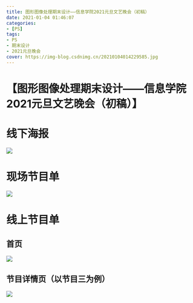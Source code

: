 ```yaml
---
title: 图形图像处理期末设计——信息学院2021元旦文艺晚会（初稿）
date: 2021-01-04 01:46:07
categories:
- [PS]
tags:
- PS
- 期末设计
- 2021元旦晚会
cover: https://img-blog.csdnimg.cn/20210104014229585.jpg
---
```


# 【图形图像处理期末设计——信息学院2021元旦文艺晚会（初稿）】

# 线下海报

![](https://img-blog.csdnimg.cn/20210104014229585.jpg)

# 现场节目单

![](https://img-blog.csdnimg.cn/20210104013935748.png)

# 线上节目单

## 首页

![](https://img-blog.csdnimg.cn/20210104014257893.jpg)


## 节目详情页（以节目三为例）

![](https://img-blog.csdnimg.cn/20210104014327585.jpg)
